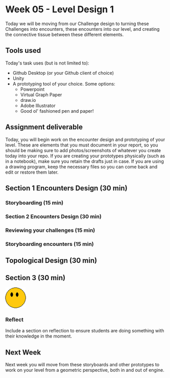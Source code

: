 # Week 05 - Level Design 1
Today we will be moving from our Challenge design to turning these Challenges into encounters, these encounters into our level, and creating the connective tissue between these different elements.

## Tools used
Today's task uses (but is not limited to):

* Github Desktop (or your Github client of choice)
* Unity
* A prototyping tool of your choice. Some options:
    * Powerpoint
    * Virtual Graph Paper
    * draw.io
    * Adobe Illustrator
    * Good ol' fashioned pen and paper!

## Assignment deliverable
Today, you will begin work on the encounter design and prototyping of your level. These are elements that you must document in your report, so you should be making sure to add photos/screenshots of whatever you create today into your repo. If you are creating your prototypes physically (such as in a notebook), make sure you retain the drafts just in case. If you are using a drawing program, keep the necessary files so you can come back and edit or restore them later.

## Section 1 Encounters Design (30 min)

### Storyboarding (15 min)

### Section 2 Encounters Design (30 min)

### Reviewing your challenges (15 min)

### Storyboarding encounters (15 min)

## Topological Design (30 min)

## Section 3 (30 min)

![Image goes here!](images/sample.png)

### Reflect
Include a section on reflection to ensure students are doing something with their knowledge in the moment.

## Next Week
Next week you will move from these storyboards and other prototypes to work on your level from a geometric perspective, both in and out of engine.
